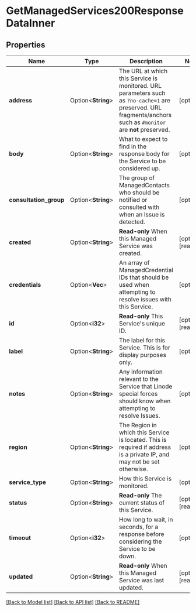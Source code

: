 # GetManagedServices200ResponseDataInner

## Properties

Name | Type | Description | Notes
------------ | ------------- | ------------- | -------------
**address** | Option<**String**> | The URL at which this Service is monitored. URL parameters such as `?no-cache=1` are preserved. URL fragments/anchors such as `#monitor` are __not__ preserved. | [optional]
**body** | Option<**String**> | What to expect to find in the response body for the Service to be considered up. | [optional]
**consultation_group** | Option<**String**> | The group of ManagedContacts who should be notified or consulted with when an Issue is detected. | [optional]
**created** | Option<**String**> | __Read-only__ When this Managed Service was created. | [optional][readonly]
**credentials** | Option<**Vec<i32>**> | An array of ManagedCredential IDs that should be used when attempting to resolve issues with this Service. | [optional]
**id** | Option<**i32**> | __Read-only__ This Service's unique ID. | [optional][readonly]
**label** | Option<**String**> | The label for this Service. This is for display purposes only. | [optional]
**notes** | Option<**String**> | Any information relevant to the Service that Linode special forces should know when attempting to resolve Issues. | [optional]
**region** | Option<**String**> | The Region in which this Service is located. This is required if address is a private IP, and may not be set otherwise. | [optional]
**service_type** | Option<**String**> | How this Service is monitored. | [optional]
**status** | Option<**String**> | __Read-only__ The current status of this Service. | [optional][readonly]
**timeout** | Option<**i32**> | How long to wait, in seconds, for a response before considering the Service to be down. | [optional]
**updated** | Option<**String**> | __Read-only__ When this Managed Service was last updated. | [optional][readonly]

[[Back to Model list]](../README.md#documentation-for-models) [[Back to API list]](../README.md#documentation-for-api-endpoints) [[Back to README]](../README.md)


